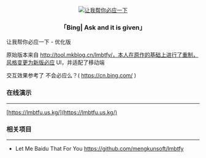 <p align="center">
<a href="https://lmbtfu.us.kg/" target="_blank">
<img src="https://img.picui.cn/free/2024/09/10/66e047140c516.jpg" alt="让我帮你必应一下">
</a>
</p>

<h3 align="center"> 「Bing| Ask and it is given」</h3>

让我帮你必应一下 - 优化版

原始版本来自 http://tool.mkblog.cn/lmbtfy/，本人在原作的基础上进行了重制，风格变更为新版必应 UI，并适配了移动端

交互效果参考了 不会必应么？( https://cn.bing.com/ )

### 在线演示
-----

[https://lmbtfu.us.kg/](https://lmbtfu.us.kg/)


### 相关项目
-----

- Let Me Baidu That For You https://github.com/mengkunsoft/lmbtfy

